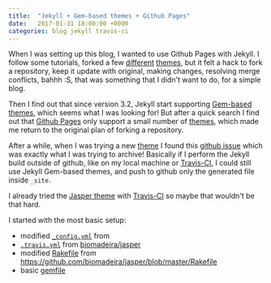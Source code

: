 ```yaml
---
title:  "Jekyll + Gem-based themes + Github Pages"
date:   2017-01-31 18:00:00 +0000
categories: blog jekyll travis-ci
---
```


When I was setting up this blog, I wanted to use Github Pages with Jekyll.
I follow some tutorials, forked a few [different](https://github.com/Huxpro/huxpro.github.io) [themes](https://biomadeira.github.io/jasper/), but it felt a hack to fork a repository, keep it update with original, making changes, resolving merge conflicts, bahhh :S, that was something that I didn't want to do, for a simple blog.

Then I find out that since version 3.2, Jekyll start supporting [Gem-based themes](http://jekyllrb.com/docs/themes/), which seems what I was looking for! But after a quick search I find out that [Github Pages](https://pages.github.com/) only support a small number of [themes](https://pages.github.com/themes/), which made me return to the original plan of forking a repository.

After a while, when I was trying a new [theme](https://github.com/mmistakes/minimal-mistakes) I found this [github issue](https://github.com/mmistakes/minimal-mistakes/issues/662) which was exactly what I was trying to archive!
Basically if I perform the Jekyll build outside of github, like on my local machine or [Travis-CI](https://travis-ci.org/), I could still use Jekyll Gem-based themes, and push to github only the generated file inside `_site`.

I already tried the [Jasper theme](https://biomadeira.github.io/jasper/) with [Travis-CI](https://travis-ci.org/) so maybe that wouldn't be that hard.

I started with the most basic setup:
- modified [`_config.yml`]() from [](https://github.com/mmistakes/minimal-mistakes/blob/master/_config.yml)
- [`.travis.yml`](https://github.com/biomadeira/jasper/blob/master/.travis.yml) from [biomadeira/jasper]() 
- modified [Rakefile]() from  https://github.com/biomadeira/jasper/blob/master/Rakefile
- basic [gemfile]()
